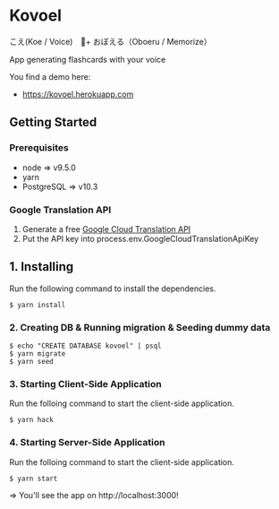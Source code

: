 # Kovoel
こえ(Koe / Voice)　+ おぼえる（Oboeru / Memorize）

App generating flashcards with your voice

You find a demo here:
- https://kovoel.herokuapp.com

## Getting Started
### Prerequisites

- node => v9.5.0
- yarn
- PostgreSQL => v10.3

### Google Translation API
1. Generate a free [Google Cloud Translation API](https://cloud.google.com/translate/docs/)
2. Put the API key into process.env.GoogleCloudTranslationApiKey

## 1. Installing

Run the following command to install the dependencies.
```
$ yarn install
```
### 2. Creating DB & Running migration & Seeding dummy data
```
$ echo "CREATE DATABASE kovoel" | psql
$ yarn migrate
$ yarn seed
```
### 3. Starting Client-Side Application
Run the folloing command to start the client-side application.
```
$ yarn hack
```
### 4. Starting Server-Side Application
Run the folloing command to start the client-side application.
```
$ yarn start
```
=> You'll see the app on http://localhost:3000!
